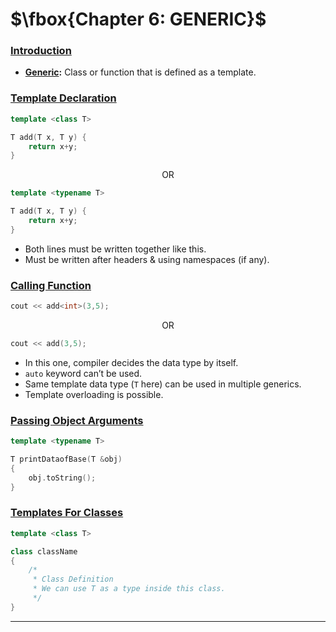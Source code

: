 # $\fbox{Chapter 6: GENERIC}$





### <u>Introduction</u>

- **<u>Generic</u>:** Class or function that is defined as a template.


### <u>Template Declaration</u>

```cpp
template <class T>

T add(T x, T y) {
	return x+y;
}
```

$$ \text{OR} $$

```cpp
template <typename T>

T add(T x, T y) {
	return x+y;
}
```

- Both lines must be written together like this.
- Must be written after headers & using namespaces (if any).


### <u>Calling Function</u>

```cpp
cout << add<int>(3,5);
```

$$ \text{OR} $$

```cpp
cout << add(3,5);
```

- In this one, compiler decides the data type by itself.
- `auto` keyword can’t be used.
- Same template data type (`T` here) can be used in multiple generics.
- Template overloading is possible.


### <u>Passing Object Arguments</u>

```cpp
template <typename T>

T printDataofBase(T &obj)
{
	obj.toString();
}
```


### <u>Templates For Classes</u>

```cpp
template <class T>

class className
{
	/*
	 * Class Definition 
	 * We can use T as a type inside this class. 
	 */
}
```

---
